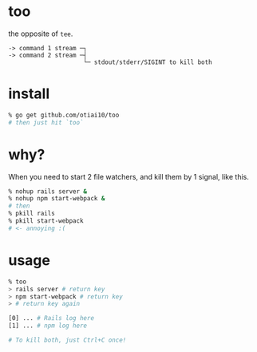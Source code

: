 # too

the opposite of `tee`.

```
-> command 1 stream ─┐
-> command 2 stream ─┤
                     └─ stdout/stderr/SIGINT to kill both
```

# install

```sh
% go get github.com/otiai10/too
# then just hit `too`
```

# why?

When you need to start 2 file watchers, and kill them by 1 signal, like this.

```sh
% nohup rails server &
% nohup npm start-webpack &
# then
% pkill rails
% pkill start-webpack
# <- annoying :(
```

# usage

```sh
% too
> rails server # return key
> npm start-webpack # return key
> # return key again

[0] ... # Rails log here
[1] ... # npm log here

# To kill both, just Ctrl+C once!
```
